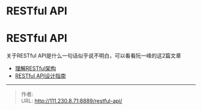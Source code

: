 # RESTful API


<!--more-->
# RESTful API
关于RESTful  API是什么一句话似乎说不明白，可以看看阮一峰的这2篇文章
- [理解RESTful架构](https://www.ruanyifeng.com/blog/2011/09/restful.html)
- [RESTful API设计指南](https://www.ruanyifeng.com/blog/2014/05/restful_api.html)


---

> 作者:   
> URL: http://111.230.8.71:8889/restful-api/  

